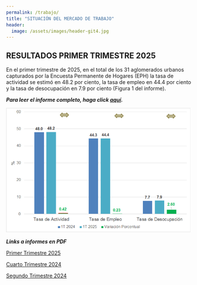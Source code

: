```yaml
---
permalink: /trabajo/
title: "SITUACIÓN DEL MERCADO DE TRABAJO"
header:
  image: /assets/images/header-git4.jpg
---
```


## RESULTADOS PRIMER TRIMESTRE 2025

En el primer trimestre de 2025, en el total de los 31 aglomerados urbanos capturados por la Encuesta Permanente de Hogares (EPH) la tasa de actividad se estimó en 48.2 por ciento, la tasa de empleo en 44.4 por ciento y la tasa de desocupación en 7.9 por ciento (Figura 1 del informe).


***Para leer el informe completo, haga click [aquí](https://mrozada.github.io/mercadodetrabajo/).***

![Situación del mercado de trabajo](/assets/images/fig0.png)


***Links a informes en PDF***

[Primer Trimestre 2025](https://github.com/mrozada/mrozada.github.io/blob/master/assets/pdf/SITUACION%20DEL%20MERCADO%20DE%20TRABAJO%20-%202025Q1.pdf)

[Cuarto Trimestre 2024](https://github.com/mrozada/mrozada.github.io/blob/master/assets/pdf/SITUACION%20DEL%20MERCADO%20DE%20TRABAJO%20-%202024Q4.pdf)

[Segundo Trimestre 2024](https://github.com/mrozada/mrozada.github.io/blob/master/assets/pdf/SITUACION%20DEL%20MERCADO%20DE%20TRABAJO%20-%202024Q2.pdf)


